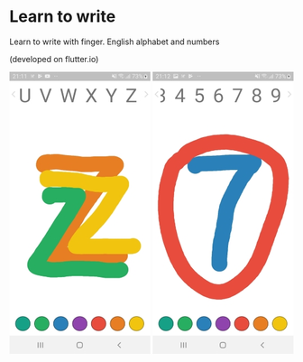 # Learn to write

Learn to write with finger. English alphabet and numbers

(developed on flutter.io)

![img](s1.jpg) ![img](s2.jpg)
